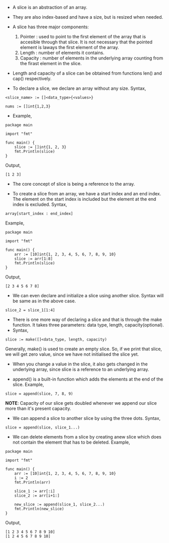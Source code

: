 * A slice is an abstraction of an array. 

* They are also index-based and have a size, but is resized when needed. 

* A slice has three major components:

   1. Pointer : used to point to the first element of the array that is accesible through that slice. It is not necessary that the pointed element is laways the first element of the array.
   2. Length : number of elements it contains.  
   3. Capacity : number of elements in the underlying array counting from the firast element in the slice. 
   
* Length and capacity of a slice can be obtained from functions len() and cap() respectively. 

* To declare a slice, we declare an array without any size. Syntax,

```
<slice_name> := []<data_type>{<values>}
```
```
nums := []int{1,2,3}
```
* Example,

```
package main

import "fmt"

func main() {
	slice := []int{1, 2, 3}
	fmt.Println(slice)
}
```
Output,
```
[1 2 3]
```

* The core concept of slice is being a reference to the array. 

* To create a slice from an array, we have a start index and an end index. The element on the start index is included but the element at the end index is excluded. Syntax,

```
array[start_index : end_index]
```
Example,
```
package main

import "fmt"

func main() {
	arr := [10]int{1, 2, 3, 4, 5, 6, 7, 8, 9, 10}
	slice := arr[1:8]
	fmt.Println(slice)
}
```
Output,
```
[2 3 4 5 6 7 8]
```

* We can even declare and initialize a slice using another slice. Syntax will be same as in the above case.

```
slice_2 = slice_1[1:4]
```

* There is one more way of declaring a slice and that is through the make function. It takes three parameters: data type, length, capacity(optional).
* Syntax,

```
slice := make([]<data_type, length, capacity)
```
Generally, make() is used to create an empty slice. So, if we print that slice, we will get zero value, since we have not initialised the slice yet. 

* When you change a value in the slice, it also gets changed in the underlying array, since slice is a reference to an underlying array. 

* append() is a built-in function which adds the elements at the end of the slice. Example,

```
slice = append(slice, 7, 8, 9)
```

<b>NOTE</b>: Capacity of our slice gets doubled whenever we append our slice more than it's present capacity.

* We can append a slice to another slice by using the three dots. Syntax,

```
slice = append(slice, slice_1...)
```

* We can delete elements from a slice by creating anew slice which does not contain the element that has to be deleted. Example,

```
package main

import "fmt"

func main() {
	arr := [10]int{1, 2, 3, 4, 5, 6, 7, 8, 9, 10}
	i := 2
	fmt.Println(arr)

	slice_1 := arr[:i]
	slice_2 := arr[i+1:]

	new_slice := append(slice_1, slice_2...)
	fmt.Println(new_slice)
}
```
Output,
```
[1 2 3 4 5 6 7 8 9 10]
[1 2 4 5 6 7 8 9 10]
```
